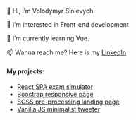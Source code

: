 👋 Hi, I’m Volodymyr Sinievych

👀 I’m interested in Front-end development

🌱 I’m currently learning Vue.

📫 Wanna reach me? Here is my [LinkedIn](https://www.linkedin.com/in/volodymyr-sinievych/)

#### My projects:

- [React SPA exam simulator](https://github.com/VolodymyrSi/react_ielts)
- [Boostrap responsive page](https://github.com/VolodymyrSi/bootstrapPage)
- [SCSS pre-processing landing page](https://github.com/VolodymyrSi/ScssProject)
- [Vanilla JS minimalist tweeter](https://github.com/VolodymyrSi/simpleTwitter)
<!---
VolodymyrSi/VolodymyrSi is a ✨ special ✨ repository because its `README.md` (this file) appears on your GitHub profile.
You can click the Preview link to take a look at your changes.
--->
